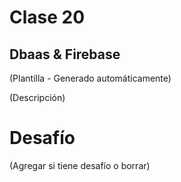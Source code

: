 # Clase 20

## Dbaas & Firebase

(Plantilla - Generado automáticamente)

(Descripción)

# Desafío

(Agregar si tiene desafío o borrar)


